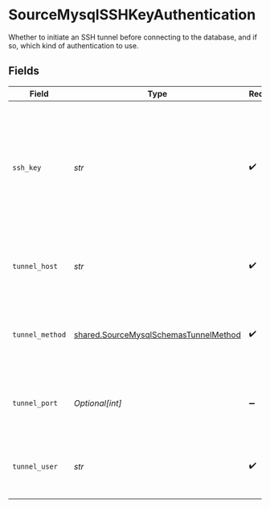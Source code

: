 # SourceMysqlSSHKeyAuthentication

Whether to initiate an SSH tunnel before connecting to the database, and if so, which kind of authentication to use.


## Fields

| Field                                                                                                               | Type                                                                                                                | Required                                                                                                            | Description                                                                                                         | Example                                                                                                             |
| ------------------------------------------------------------------------------------------------------------------- | ------------------------------------------------------------------------------------------------------------------- | ------------------------------------------------------------------------------------------------------------------- | ------------------------------------------------------------------------------------------------------------------- | ------------------------------------------------------------------------------------------------------------------- |
| `ssh_key`                                                                                                           | *str*                                                                                                               | :heavy_check_mark:                                                                                                  | OS-level user account ssh key credentials in RSA PEM format ( created with ssh-keygen -t rsa -m PEM -f myuser_rsa ) |                                                                                                                     |
| `tunnel_host`                                                                                                       | *str*                                                                                                               | :heavy_check_mark:                                                                                                  | Hostname of the jump server host that allows inbound ssh tunnel.                                                    |                                                                                                                     |
| `tunnel_method`                                                                                                     | [shared.SourceMysqlSchemasTunnelMethod](../../models/shared/sourcemysqlschemastunnelmethod.md)                      | :heavy_check_mark:                                                                                                  | Connect through a jump server tunnel host using username and ssh key                                                |                                                                                                                     |
| `tunnel_port`                                                                                                       | *Optional[int]*                                                                                                     | :heavy_minus_sign:                                                                                                  | Port on the proxy/jump server that accepts inbound ssh connections.                                                 | 22                                                                                                                  |
| `tunnel_user`                                                                                                       | *str*                                                                                                               | :heavy_check_mark:                                                                                                  | OS-level username for logging into the jump server host.                                                            |                                                                                                                     |